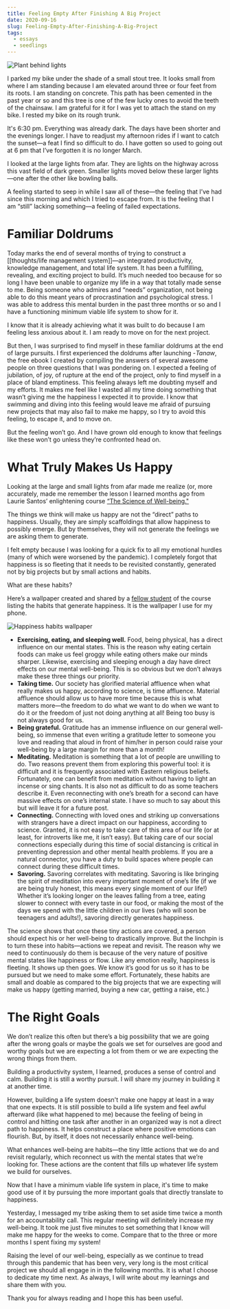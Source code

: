 ```yaml
---
title: Feeling Empty After Finishing A Big Project
date: 2020-09-16
slug: Feeling-Empty-After-Finishing-A-Big-Project
tags:
  - essays
  - seedlings
---
```

![Plant behind lights](Plant-behind-lights.jpg)

I parked my bike under the shade of a small stout tree. It looks small from where I am standing because I am elevated around three or four feet from its roots. I am standing on concrete. This path has been cemented in the past year or so and this tree is one of the few lucky ones to avoid the teeth of the chainsaw. I am grateful for it for I was yet to attach the stand on my bike. I rested my bike on its rough trunk.

It's 6:30 pm. Everything was already dark. The days have been shorter and the evenings longer. I have to readjust my afternoon rides if I want to catch the sunset—a feat I find so difficult to do. I have gotten so used to going out at 6 pm that I’ve forgotten it is no longer March.

I looked at the large lights from afar. They are lights on the highway across this vast field of dark green. Smaller lights moved below these larger lights—one after the other like bowling balls.

A feeling started to seep in while I saw all of these—the feeling that I’ve had since this morning and which I tried to escape from. It is the feeling that I am “still” lacking something—a feeling of failed expectations.

# Familiar Doldrums

Today marks the end of several months of trying to construct a [[thoughts/life management system]]—an integrated productivity, knowledge management, and total life system. It has been a fulfilling, revealing, and exciting project to build. It’s much needed too because for so long I have been unable to organize my life in a way that totally made sense to me. Being someone who admires and “needs” organization, not being able to do this meant years of procrastination and psychological stress. I was able to address this mental burden in the past three months or so and I have a functioning minimum viable life system to show for it.

I know that it is already achieving what it was built to do because I am feeling less anxious about it. I am ready to move on for the next project.

But then, I was surprised to find myself in these familiar doldrums at the end of large pursuits. I first experienced the doldrums after launching -_Tanaw_, the free ebook I created by compiling the answers of several awesome people on three questions that I was pondering on. I expected a feeling of jubilation, of joy, of rupture at the end of the project, only to find myself in a place of bland emptiness. This feeling always left me doubting myself and my efforts. It makes me feel like I wasted all my time doing something that wasn’t giving me the happiness I expected it to provide. I know that swimming and diving into this feeling would leave me afraid of pursuing new projects that may also fail to make me happy, so I try to avoid this feeling, to escape it, and to move on.

But the feeling won’t go. And I have grown old enough to know that feelings like these won’t go unless they’re confronted head on.

# What Truly Makes Us Happy

Looking at the large and small lights from afar made me realize (or, more accurately, made me remember the lesson I learned months ago from Laurie Santos’ enlightening course [“The Science of Well-being."](https://www.coursera.org/learn/the-science-of-well-being)

The things we think will make us happy are not the “direct” paths to happiness. Usually, they are simply scaffoldings that allow happiness to possibly emerge. But by themselves, they will not generate the feelings we are asking them to generate.

I felt empty because I was looking for a quick fix to all my emotional hurdles (many of which were worsened by the pandemic). I completely forgot that happiness is so fleeting that it needs to be revisited constantly, generated not by big projects but by small actions and habits.

What are these habits?

Here’s a wallpaper created and shared by a [fellow student](https://www.facebook.com/groups/happinesslab) of the course listing the habits that generate happiness. It is the wallpaper I use for my phone.

![Happiness habits wallpaper](happiness-habits.jpeg)

- **Exercising, eating, and sleeping well.** Food, being physical, has a direct influence on our mental states. This is the reason why eating certain foods can make us feel groggy while eating others make our minds sharper. Likewise, exercising and sleeping enough a day have direct effects on our mental well-being. This is so obvious but we don’t always make these three things our priority.
- **Taking time.** Our society has glorified material affluence when what really makes us happy, according to science, is time affluence. Material affluence should allow us to have more time because this is what matters more—the freedom to do what we want to do when we want to do it or the freedom of just not doing anything at all! Being too busy is not always good for us.
- **Being grateful.** Gratitude has an immense influence on our general well-being, so immense that even writing a gratitude letter to someone you love and reading that aloud in front of him/her in person could raise your well-being by a large margin for more than a month!
- **Meditating.** Meditation is something that a lot of people are unwilling to do. Two reasons prevent them from exploring this powerful tool: it is difficult and it is frequently associated with Eastern religious beliefs. Fortunately, one can benefit from meditation without having to light an incense or sing chants. It is also not as difficult to do as some teachers describe it. Even reconnecting with one’s breath for a second can have massive effects on one’s internal state. I have so much to say about this but will leave it for a future post.
- **Connecting.** Connecting with loved ones and striking up conversations with strangers have a direct impact on our happiness, according to science. Granted, it is not easy to take care of this area of our life (or at least, for introverts like me, it isn’t easy). But taking care of our social connections especially during this time of social distancing is critical in preventing depression and other mental health problems. If you are a natural connector, you have a duty to build spaces where people can connect during these difficult times.
- **Savoring.** Savoring correlates with meditating. Savoring is like bringing the spirit of meditation into every important moment of one’s life (if we are being truly honest, this means every single moment of our life!) Whether it’s looking longer on the leaves falling from a tree, eating slower to connect with every taste in our food, or making the most of the days we spend with the little children in our lives (who will soon be teenagers and adults!), savoring directly generates happiness.

The science shows that once these tiny actions are covered, a person should expect his or her well-being to drastically improve. But the linchpin is to turn these into habits—actions we repeat and revisit. The reason why we need to continuously do them is because of the very nature of positive mental states like happiness or flow. Like any emotion really, happiness is fleeting. It shows up then goes. We know it’s good for us so it has to be pursued but we need to make some effort. Fortunately, these habits are small and doable as compared to the big projects that we are expecting will make us happy (getting married, buying a new car, getting a raise, etc.)

# The Right Goals

We don’t realize this often but there’s a big possibility that we are going after the wrong goals or maybe the goals we set for ourselves are good and worthy goals but we are expecting a lot from them or we are expecting the wrong things from them.

Building a productivity system, I learned, produces a sense of control and calm. Building it is still a worthy pursuit. I will share my journey in building it at another time.

However, building a life system doesn't make one happy at least in a way that one expects. It is still possible to build a life system and feel awful afterward (like what happened to me) because the feeling of being in control and hitting one task after another in an organized way is not a direct path to happiness. It helps construct a place where positive emotions can flourish. But, by itself, it does not necessarily enhance well-being.

What enhances well-being are habits—the tiny little actions that we do and revisit regularly, which reconnect us with the mental states that we’re looking for. These actions are the content that fills up whatever life system we build for ourselves.

Now that I have a minimum viable life system in place, it's time to make good use of it by pursuing the more important goals that directly translate to happiness.

Yesterday, I messaged my tribe asking them to set aside time twice a month for an accountability call. This regular meeting will definitely increase my well-being. It took me just five minutes to set something that I know will make me happy for the weeks to come. Compare that to the three or more months I spent fixing my system!

Raising the level of our well-being, especially as we continue to tread through this pandemic that has been very, very long is the most critical project we should all engage in in the following months. It is what I choose to dedicate my time next. As always, I will write about my learnings and share them with you.

Thank you for always reading and I hope this has been useful.